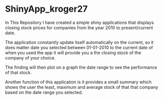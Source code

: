 # ShinyApp_kroger27
In This Repository I have created a simple shiny applications that displays closing stock prices for companies from the year 2010 to present/current date.


The application constantly update itself automatically on the current, so it does matter date you selected between 01-01-2010 to the current date of when you used the app it will provide you a the closing stock of the company of your choice.


The finding will then plot on a graph the date range to see the performance of that stock.


Another function of this application is it provides a small summary which shows the user the least, maximum and average stock of that that company based on the date range you selected.
